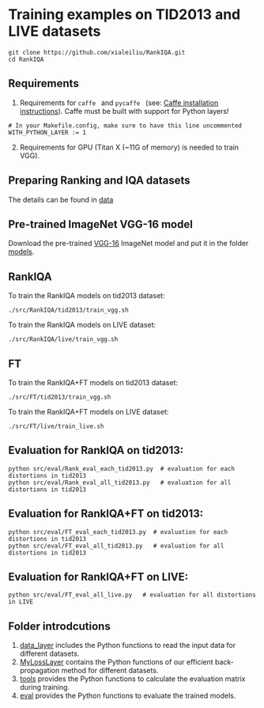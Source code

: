 # Training examples on TID2013 and LIVE datasets
```
git clone https://github.com/xialeiliu/RankIQA.git
cd RankIQA
```
## Requirements
1. Requirements for ```caffe ``` and  ```pycaffe ``` (see: [Caffe installation instructions](http://caffe.berkeleyvision.org/installation.html)). 
Caffe must be built with support for Python layers!

```
# In your Makefile.config, make sure to have this line uncommented
WITH_PYTHON_LAYER := 1
```
2. Requirements for GPU (Titan X (~11G of memory) is needed to train VGG).

## Preparing Ranking and IQA datasets

The details can be found in [data](../data)

## Pre-trained ImageNet VGG-16 model
Download the pre-trained [VGG-16](https://gist.github.com/ksimonyan/211839e770f7b538e2d8#file-readme-md) ImageNet model and put it in the folder [models](../models).

## RankIQA

To train the RankIQA models on tid2013 dataset:

```
./src/RankIQA/tid2013/train_vgg.sh
```

To train the RankIQA models on LIVE dataset:

```
./src/RankIQA/live/train_vgg.sh
```

## FT

To train the RankIQA+FT models on tid2013 dataset:

```
./src/FT/tid2013/train_vgg.sh
```
To train the RankIQA+FT models on LIVE dataset:

```
./src/FT/live/train_live.sh
```
## Evaluation for RankIQA on tid2013:

```
python src/eval/Rank_eval_each_tid2013.py  # evaluation for each distortions in tid2013
python src/eval/Rank_eval_all_tid2013.py   # evaluation for all distortions in tid2013
```

## Evaluation for RankIQA+FT on tid2013:

```
python src/eval/FT_eval_each_tid2013.py  # evaluation for each distortions in tid2013
python src/eval/FT_eval_all_tid2013.py   # evaluation for all distortions in tid2013
```
## Evaluation for RankIQA+FT on LIVE:

```
python src/eval/FT_eval_all_live.py   # evaluation for all distortions in LIVE
```

## Folder introdcutions

1. [data_layer](./data_layer) includes the Python functions to read the input data for different datasets. 
2. [MyLossLayer](./MyLossLayer) contains the Python functions of our efficient back-propagation method for different datasets. 
3. [tools](./tools) provides the Python functions to calculate the evaluation matrix during training. 
4. [eval](./eval) provides the Python functions to evaluate the trained models. 

